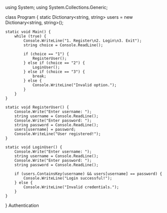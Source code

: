 using System;
using System.Collections.Generic;

class Program {
    static Dictionary<string, string> users = new Dictionary<string, string>();

    static void Main() {
        while (true) {
            Console.WriteLine("1. Register\n2. Login\n3. Exit");
            string choice = Console.ReadLine();

            if (choice == "1") {
                RegisterUser();
            } else if (choice == "2") {
                LoginUser();
            } else if (choice == "3") {
                break;
            } else {
                Console.WriteLine("Invalid option.");
            }
        }
    }

    static void RegisterUser() {
        Console.Write("Enter username: ");
        string username = Console.ReadLine();
        Console.Write("Enter password: ");
        string password = Console.ReadLine();
        users[username] = password;
        Console.WriteLine("User registered!");
    }

    static void LoginUser() {
        Console.Write("Enter username: ");
        string username = Console.ReadLine();
        Console.Write("Enter password: ");
        string password = Console.ReadLine();

        if (users.ContainsKey(username) && users[username] == password) {
            Console.WriteLine("Login successful!");
        } else {
            Console.WriteLine("Invalid credentials.");
        }
    }
}
Authentication
